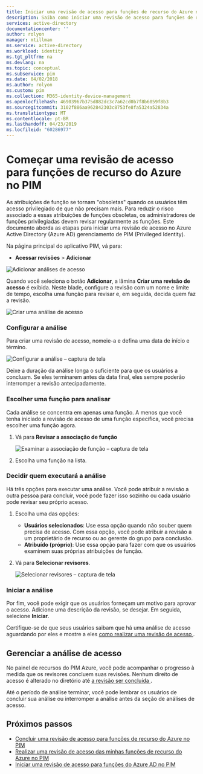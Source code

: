 ```yaml
---
title: Iniciar uma revisão de acesso para funções de recurso do Azure no PIM - Azure Active Directory | Microsoft Docs
description: Saiba como iniciar uma revisão de acesso para funções de recurso do Azure no Azure AD PIM (Privileged Identity Management).
services: active-directory
documentationcenter: ''
author: rolyon
manager: mtillman
ms.service: active-directory
ms.workload: identity
ms.tgt_pltfrm: na
ms.devlang: na
ms.topic: conceptual
ms.subservice: pim
ms.date: 04/02/2018
ms.author: rolyon
ms.custom: pim
ms.collection: M365-identity-device-management
ms.openlocfilehash: 46903967b375d882dc3c7a62cd0b7f8b6059f8b3
ms.sourcegitcommit: 3102f886aa962842303c8753fe8fa5324a52834a
ms.translationtype: MT
ms.contentlocale: pt-BR
ms.lasthandoff: 04/23/2019
ms.locfileid: "60286977"
---
```

# <a name="start-an-access-review-for-azure-resource-roles-in-pim"></a>Começar uma revisão de acesso para funções de recurso do Azure no PIM
As atribuições de função se tornam "obsoletas" quando os usuários têm acesso privilegiado de que não precisam mais. Para reduzir o risco associado a essas atribuições de funções obsoletas, os administradores de funções privilegiadas devem revisar regularmente as funções. Este documento aborda as etapas para iniciar uma revisão de acesso no Azure Active Directory (Azure AD) gerenciamento de PIM (Privileged Identity).

Na página principal do aplicativo PIM, vá para:

* **Acessar revisões** > **Adicionar**

![Adicionar análises de acesso](media/azure-pim-resource-rbac/rbac-access-review-home.png)

Quando você seleciona o botão **Adicionar**, a lâmina **Criar uma revisão de acesso** é exibida. Neste blade, configure a revisão com um nome e limite de tempo, escolha uma função para revisar e, em seguida, decida quem faz a revisão.

![Criar uma análise de acesso](media/azure-pim-resource-rbac/rbac-create-access-review.png)

### <a name="configure-the-review"></a>Configurar a análise
Para criar uma revisão de acesso, nomeie-a e defina uma data de início e término.

![Configurar a análise – captura de tela](media/azure-pim-resource-rbac/rbac-access-review-setting-1.png)

Deixe a duração da análise longa o suficiente para que os usuários a concluam. Se eles terminarem antes da data final, eles sempre poderão interromper a revisão antecipadamente.

### <a name="choose-a-role-to-review"></a>Escolher uma função para analisar
Cada análise se concentra em apenas uma função. A menos que você tenha iniciado a revisão de acesso de uma função específica, você precisa escolher uma função agora.

1. Vá para **Revisar a associação de função**
   
    ![Examinar a associação de função – captura de tela](media/azure-pim-resource-rbac/rbac-access-review-setting-2.png)
2. Escolha uma função na lista.

### <a name="decide-who-will-perform-the-review"></a>Decidir quem executará a análise
Há três opções para executar uma análise. Você pode atribuir a revisão a outra pessoa para concluir, você pode fazer isso sozinho ou cada usuário pode revisar seu próprio acesso.

1. Escolha uma das opções:
   
   * **Usuários selecionados**: Use essa opção quando não souber quem precisa de acesso. Com essa opção, você pode atribuir a revisão a um proprietário de recurso ou ao gerente do grupo para conclusão.
   * **Atribuído (próprio)**: Use essa opção para fazer com que os usuários examinem suas próprias atribuições de função.
   
2. Vá para **Selecionar revisores**.
   
    ![Selecionar revisores – captura de tela](media/azure-pim-resource-rbac/rbac-access-review-setting-3.png)

### <a name="start-the-review"></a>Iniciar a análise
Por fim, você pode exigir que os usuários forneçam um motivo para aprovar o acesso. Adicione uma descrição da revisão, se desejar. Em seguida, selecione **Iniciar**.

Certifique-se de que seus usuários saibam que há uma análise de acesso aguardando por eles e mostre a eles [ como realizar uma revisão de acesso ](pim-resource-roles-perform-access-review.md).

## <a name="manage-the-access-review"></a>Gerenciar a análise de acesso
No painel de recursos do PIM Azure, você pode acompanhar o progresso à medida que os revisores concluem suas revisões. Nenhum direito de acesso é alterado no diretório até [ a revisão ser concluída ](pim-resource-roles-complete-access-review.md).

Até o período de análise terminar, você pode lembrar os usuários de concluir sua análise ou interromper a análise antes da seção de análises de acesso.

## <a name="next-steps"></a>Próximos passos

- [Concluir uma revisão de acesso para funções de recurso do Azure no PIM](pim-resource-roles-complete-access-review.md)
- [Realizar uma revisão de acesso das minhas funções de recurso do Azure no PIM](pim-resource-roles-perform-access-review.md)
- [Iniciar uma revisão de acesso para funções do Azure AD no PIM](pim-how-to-start-security-review.md)
